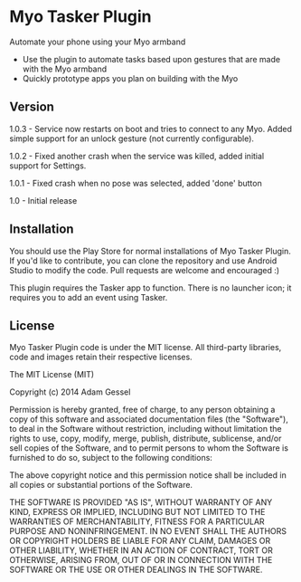 Myo Tasker Plugin
=========

Automate your phone using your Myo armband

  - Use the plugin to automate tasks based upon gestures that are made with the Myo armband
  - Quickly prototype apps you plan on building with the Myo

Version
----

1.0.3 - Service now restarts on boot and tries to connect to any Myo. Added simple support for an unlock gesture (not currently configurable).

1.0.2 - Fixed another crash when the service was killed, added initial support for Settings.

1.0.1 - Fixed crash when no pose was selected, added 'done' button

1.0 - Initial release

Installation
--------------
You should use the Play Store for normal installations of Myo Tasker Plugin. If you'd like to contribute, you can clone the repository and use Android Studio to modify the code. Pull requests are welcome and encouraged :)

This plugin requires the Tasker app to function. There is no launcher icon; it requires you to add an event using Tasker.

License
----

Myo Tasker Plugin code is under the MIT license. All third-party libraries, code and images retain their respective licenses.

The MIT License (MIT)

Copyright (c) 2014 Adam Gessel

Permission is hereby granted, free of charge, to any person obtaining a copy
of this software and associated documentation files (the "Software"), to deal
in the Software without restriction, including without limitation the rights
to use, copy, modify, merge, publish, distribute, sublicense, and/or sell
copies of the Software, and to permit persons to whom the Software is
furnished to do so, subject to the following conditions:

The above copyright notice and this permission notice shall be included in
all copies or substantial portions of the Software.

THE SOFTWARE IS PROVIDED "AS IS", WITHOUT WARRANTY OF ANY KIND, EXPRESS OR
IMPLIED, INCLUDING BUT NOT LIMITED TO THE WARRANTIES OF MERCHANTABILITY,
FITNESS FOR A PARTICULAR PURPOSE AND NONINFRINGEMENT. IN NO EVENT SHALL THE
AUTHORS OR COPYRIGHT HOLDERS BE LIABLE FOR ANY CLAIM, DAMAGES OR OTHER
LIABILITY, WHETHER IN AN ACTION OF CONTRACT, TORT OR OTHERWISE, ARISING FROM,
OUT OF OR IN CONNECTION WITH THE SOFTWARE OR THE USE OR OTHER DEALINGS IN
THE SOFTWARE.
